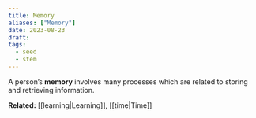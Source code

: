 ```yaml
---
title: Memory
aliases: ["Memory"]
date: 2023-08-23
draft:
tags:
  - seed
  - stem
---
```


A person’s **memory** involves many processes which are related to storing and retrieving information.

**Related:** [[learning|Learning]], [[time|Time]]